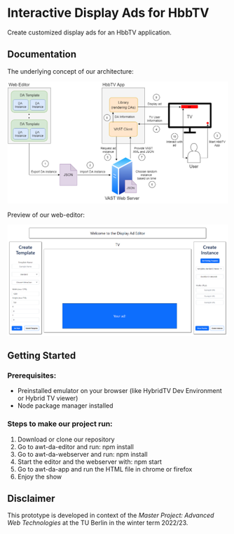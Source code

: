 # Interactive Display Ads for HbbTV

Create customized display ads for an HbbTV application.

## Documentation

The underlying concept of our architecture:

![Concept](./docs/architecture.png)

Preview of our web-editor:

![Editor](./docs/editor_preview.PNG)

## Getting Started

### Prerequisites:
- Preinstalled emulator on your browser (like HybridTV Dev Environment or Hybrid TV viewer)
- Node package manager installed

### Steps to make our project run:
1. Download or clone our repository
2. Go to awt-da-editor and run: npm install
3. Go to awt-da-webserver and run: npm install
4. Start the editor and the webserver with: npm start
5. Go to awt-da-app and run the HTML file in chrome or firefox
6. Enjoy the show

## Disclaimer

This prototype is developed in context of the *Master Project: Advanced Web Technologies* at the TU Berlin
in the winter term 2022/23.



